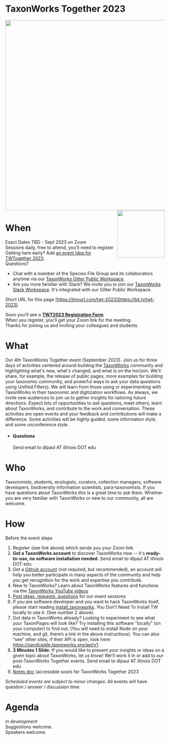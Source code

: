# TaxonWorks Together 2023
<img src="https://user-images.githubusercontent.com/2990155/140569189-ff3a153a-e59a-49ff-9825-ebc5a44a1118.png" width="600"/><img src="https://github.com/SpeciesFileGroup/taxonworks_together_2023/assets/2990155/d49f53ac-858f-434d-b877-1c06fc3e543f" width="150" align="right"/>

# When
Exact Dates TBD - Sept 2023 on Zoom  
Sessions daily, free to attend, you'll need to register   
Getting here early? Add [an event idea for TWTogether 2023](https://github.com/SpeciesFileGroup/taxonworks_together_2023/issues).<br>
Questions? 
- Chat with a member of the Species File Group and its collaborators anytime via our [TaxonWorks Gitter Public Workspace](https://matrix.to/#/#taxonworks:gitter.im).
- Are you more familiar with Slack? We invite you to join our [TaxonWorks Slack Workspace](https://join.slack.com/t/taxonworks/shared_invite/zt-1pnnvq3dc-4b685~M8gssOCR2Yk956Ng). It's integrated with our Gitter Public Workspace.

Short URL for this page [https://tinyurl.com/twt-2023](https://bit.ly/twt-2023)

Soon you'll see a **[TWT2023 Registration Form]()**  
When you register, you'll get your Zoom link for the meeting.  
Thanks for joining us and inviting your colleagues and students.

# What
Our 4th TaxonWorks Together event (September 2023). Join us for three days of activities centered around building the [TaxonWorks](http://taxonworks.org) community and highlighting what's new, what's changed, and what is on the horizon. We'll share, for example, the release of public pages, more examples for building your taxonomic community, and powerful ways to ask your data questions using Unified Filters). We will learn from those using or experimenting with TaxonWorks in their taxonomic and digitization workflows. As always, we invite new audiences to join us to gather insights for tailoring future directions. Expect lots of opportunities to ask questions, meet others, learn about TaxonWorks, and contribute to the work and conversation. These activities are open events and your feedback and contributions will make a difference. Some activities will be highly guided, some information style, and some unconference style.   
 - #### Questions
   Send email to dlpaul AT illinois DOT edu
# Who
Taxonomists, students, ecologists, curators, collection managers, software developers, biodiversity information scientists, para-taxonomists. If you have questions about TaxonWorks this is a great time to ask them. Whether you are very familiar with TaxonWorks or new to our community, all are welcome.
# How
Before the event steps
1. Register (see link above) which sends you your Zoom link.
2. **Get a TaxonWorks account** to discover TaxonWorks now -- it's **ready-to-use, no software installation needed.** Send email to dlpaul AT illinois DOT edu
3. Get a [Github account](https://github.com) (not required, but recommended), an account will help you better participate in many aspects of the community and help you get recognition for the work and expertise you contribute.
4. New to TaxonWorks? Learn about TaxonWorks features and functions via the [TaxonWorks YouTube videos](https://www.youtube.com/channel/UCKNr7QYwvVFcRfQAcMEAhLw)
5. [Post ideas, requests, questions](https://github.com/SpeciesFileGroup/taxonworks_together_2023/issues) for our event sessions
6. If you are software developer and you want to hack TaxonWorks itself, please start reading [install_taxonworks](https://github.com/SpeciesFileGroup/install_taxonworks/blob/master/development/README.md). You Don't Need To Install TW locally to use it. (See number 2 above). 
7. Got data in TaxonWorks already? Looking to experiment to see what your TaxonPages will look like? Try installing this software "locally" (on your computer) to find out. (You will need to install Node on your machine, and git, there’s a link in the above instructions). You can also “see” other sites, if their API is open, look here: https://sandcastle.taxonworks.org/api/v1.
8. **3 Minutes 1 Slide**: If you would like to present your insights or ideas on a given topic about TaxonWorks, let us know! We'll work it in or add to our post-TaxonWorks Together events. Send email to dlpaul AT illinois DOT edu
9. [Notes doc]() (accessible soon) for TaxonWorks Together 2023

_Scheduled events are subject to minor changes_.  All events will have question / answer / discussion time
# Agenda
_in development_  
Suggestions welcome.  
Speakers welcome.

